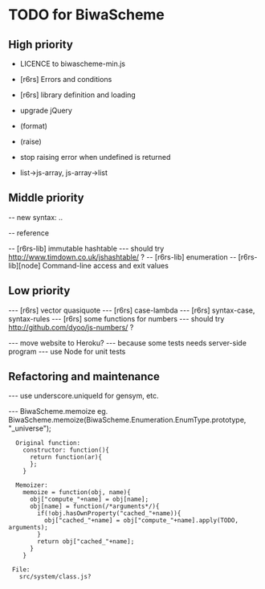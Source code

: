 TODO for BiwaScheme
===================

High priority
-------------

- LICENCE to biwascheme-min.js

- [r6rs] Errors and conditions
- [r6rs] library definition and loading

- upgrade jQuery

- (format)
- (raise)

- stop raising error when undefined is returned
- list->js-array, js-array->list

Middle priority
---------------

-- new syntax: ..

-- reference

-- [r6rs-lib] immutable hashtable
 --- should try http://www.timdown.co.uk/jshashtable/ ?
-- [r6rs-lib] enumeration
-- [r6rs-lib][node] Command-line access and exit values


Low priority
------------

--- [r6rs] vector quasiquote
--- [r6rs] case-lambda
--- [r6rs] syntax-case, syntax-rules
--- [r6rs] some functions for numbers
 --- should try http://github.com/dyoo/js-numbers/ ?

--- move website to Heroku?
 --- because some tests needs server-side program
--- use Node for unit tests

Refactoring and maintenance
---------------------------

--- use underscore.uniqueId for gensym, etc.

--- BiwaScheme.memoize
    eg.
      BiwaScheme.memoize(BiwaScheme.Enumeration.EnumType.prototype, "_universe"); 

      Original function:
        constructor: function(){
          return function(ar){
          };
        }

      Memoizer:
        memoize = function(obj, name){
          obj["compute_"+name] = obj[name];
          obj[name] = function(/*arguments*/){
            if(!obj.hasOwnProperty("cached_"+name)){
              obj["cached_"+name] = obj["compute_"+name].apply(TODO, arguments);
            }
            return obj["cached_"+name];
          }
        }

     File:
       src/system/class.js?

